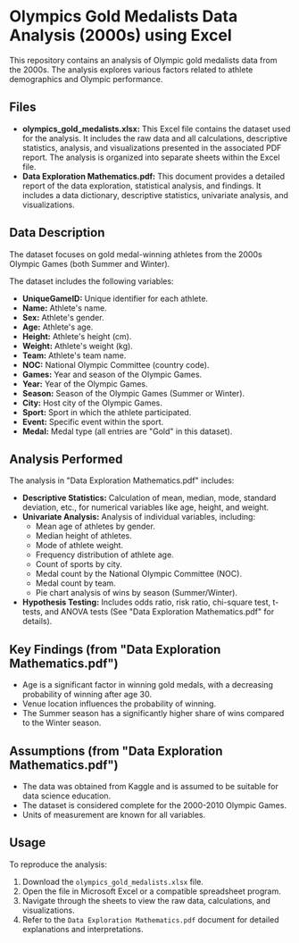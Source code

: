# Olympics Gold Medalists Data Analysis (2000s) using Excel

This repository contains an analysis of Olympic gold medalists data from the 2000s. The analysis explores various factors related to athlete demographics and Olympic performance.

## Files

* **olympics_gold_medalists.xlsx:** This Excel file contains the dataset used for the analysis. It includes the raw data and all calculations, descriptive statistics, analysis, and visualizations presented in the associated PDF report. The analysis is organized into separate sheets within the Excel file.
* **Data Exploration Mathematics.pdf:** This document provides a detailed report of the data exploration, statistical analysis, and findings. It includes a data dictionary, descriptive statistics, univariate analysis, and visualizations.

## Data Description

The dataset focuses on gold medal-winning athletes from the 2000s Olympic Games (both Summer and Winter).

The dataset includes the following variables:

* **UniqueGameID:** Unique identifier for each athlete.
* **Name:** Athlete's name.
* **Sex:** Athlete's gender.
* **Age:** Athlete's age.
* **Height:** Athlete's height (cm).
* **Weight:** Athlete's weight (kg).
* **Team:** Athlete's team name.
* **NOC:** National Olympic Committee (country code).
* **Games:** Year and season of the Olympic Games.
* **Year:** Year of the Olympic Games.
* **Season:** Season of the Olympic Games (Summer or Winter).
* **City:** Host city of the Olympic Games.
* **Sport:** Sport in which the athlete participated.
* **Event:** Specific event within the sport.
* **Medal:** Medal type (all entries are "Gold" in this dataset).

## Analysis Performed

The analysis in "Data Exploration Mathematics.pdf" includes:

* **Descriptive Statistics:** Calculation of mean, median, mode, standard deviation, etc., for numerical variables like age, height, and weight.
* **Univariate Analysis:** Analysis of individual variables, including:
    * Mean age of athletes by gender.
    * Median height of athletes.
    * Mode of athlete weight.
    * Frequency distribution of athlete age.
    * Count of sports by city.
    * Medal count by the National Olympic Committee (NOC).
    * Medal count by team.
    * Pie chart analysis of wins by season (Summer/Winter).
* **Hypothesis Testing:** Includes odds ratio, risk ratio, chi-square test, t-tests, and ANOVA tests (See "Data Exploration Mathematics.pdf" for details).

## Key Findings (from "Data Exploration Mathematics.pdf")

* Age is a significant factor in winning gold medals, with a decreasing probability of winning after age 30.
* Venue location influences the probability of winning.
* The Summer season has a significantly higher share of wins compared to the Winter season.
## Assumptions (from "Data Exploration Mathematics.pdf")

* The data was obtained from Kaggle and is assumed to be suitable for data science education.
* The dataset is considered complete for the 2000-2010 Olympic Games.
* Units of measurement are known for all variables.

## Usage

To reproduce the analysis:

1.  Download the `olympics_gold_medalists.xlsx` file.
2.  Open the file in Microsoft Excel or a compatible spreadsheet program.
3.  Navigate through the sheets to view the raw data, calculations, and visualizations.
4.  Refer to the `Data Exploration Mathematics.pdf` document for detailed explanations and interpretations.
